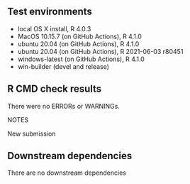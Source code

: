 ## Test environments
* local OS X install, R 4.0.3
* MacOS 10.15.7 (on GitHub Actions), R 4.1.0
* ubuntu 20.04 (on GitHub Actions), R 4.1.0
* ubuntu 20.04 (on GitHub Actions), R 2021-06-03 r80451
* windows-latest (on GitHub Actions), R 4.1.0
* win-builder (devel and release)

## R CMD check results
There were no ERRORs or WARNINGs.

NOTES

New submission


## Downstream dependencies
There are no downstream dependencies
